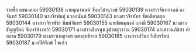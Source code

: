 ﻿รายชื่อ แขนงคอม 
59030138 นายคุณานนต์ จันทวิชานุวงษ์ 
59030139 นางสาวจันทกานต์ ดงจันทร์ 
59030140 นายจิรพันธุ์ นวลอนันต์ 
59030143 นางสาวจิรภัทร ชัยอติชาตกุล 
59030144 นางสาวจิราพัชร พิมพ์จันทร์ 
59030155 นายชิษณุพงศ์ แสงดี 
59030167 นางสาวธัญญรัตน์ จันทร์ห้างหว้า 
59030171 นางสาวเธียรนุช ชูช่วยสุวรรณ 
59030174 นางสาวนภัสสร คำสอาด 
59030179 นางสาวเบญจพร แสงสุทธิวาส 
59030185 นางสาวปวีนา วิเชียรรัตน์ 
59030187 นายปิติรักษ์ ใจแก้ว